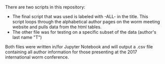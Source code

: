 There are two scripts in this repository:
 * The final script that was used is labeled with -ALL- in the title. This script loops through the alphabetical author pages on the worm meeting website and pulls data from the html tables. 
 * The other file was for testing on a specific subset of the data (author's last name "T")
 
 Both files were written in/for Jupyter Notebook and will output a .csv file containing all author information for those presenting at the 2017 international worm conference.  
